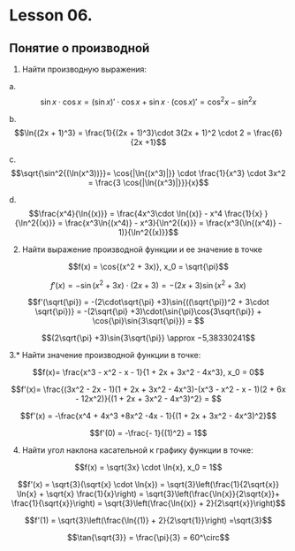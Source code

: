 # Lesson 06.
## Понятие о производной

1. Найти производную выражения:

a. $$\sin{x} \cdot \cos{x} = (\sin{x})'\cdot \cos{x} + \sin{x} \cdot (\cos{x})' = \cos^2{x} - \sin^2{x}$$

b. $$\ln{(2x + 1)^3} = \frac{1}{(2x + 1)^3}\cdot 3(2x + 1)^2 \cdot 2 = \frac{6}{2x +1}$$

c. $$\sqrt{\sin^2{(\ln(x^3))}}= \cos{|\ln{(x^3)|}} \cdot \frac{1}{x^3} \cdot 3x^2 = \frac{3 \cos{|\ln{(x^3)|}}}{x}$$

d. $$\frac{x^4}{\ln{(x)}} = \frac{4x^3\cdot \ln{(x)} - x^4 \frac{1}{x} }{\ln^2{(x)}} = \frac{x^3\ln{(x^4)} - x^3}{\ln^2{(x)}} = \frac{x^3(\ln{(x^4)} - 1)}{\ln^2{(x)}}$$

2. Найти выражение производной функции и ее значение в точке

$$f(x) = \cos{(x^2 + 3x)}, x_0 = \sqrt{\pi}$$

$$f'(x) = -\sin{(x^2 + 3x)} \cdot (2x +3) = -(2x +3)\sin{(x^2 + 3x)}$$

$$f'(\sqrt{\pi}) = -(2\cdot\sqrt{\pi} +3)\sin{((\sqrt{\pi})^2 + 3\cdot \sqrt{\pi})} = -(2\sqrt{\pi} +3)\cdot(\sin{\pi}\cos{3\sqrt{\pi}} + \cos{\pi}\sin{3\sqrt{\pi}}) = $$

$$(2\sqrt{\pi} +3)\sin{3\sqrt{\pi}} \approx −5,38330241$$

3.\* Найти значение производной функции в точке:

$$f(x)= \frac{x^3 - x^2 - x - 1}{1 + 2x + 3x^2 - 4x^3}, x_0 = 0$$

$$f'(x)= \frac{(3x^2 - 2x - 1)(1 + 2x + 3x^2 - 4x^3)-(x^3 - x^2 - x - 1)(2 + 6x - 12x^2)}{(1 + 2x + 3x^2 - 4x^3)^2} = $$

$$f'(x) = -\frac{x^4 + 4x^3 +8x^2 -4x - 1}{(1 + 2x + 3x^2 - 4x^3)^2}$$

$$f'(0) = -\frac{- 1}{(1)^2} = 1$$

4. Найти угол наклона касательной к графику функции в точке:

$$f(x) = \sqrt{3x} \cdot \ln{x}, x_0 = 1$$

$$f'(x) = \sqrt{3}(\sqrt{x} \cdot \ln{x}) = \sqrt{3}\left(\frac{1}{2\sqrt{x}} \ln{x} + \sqrt{x} \frac{1}{x}\right) = \sqrt{3}\left(\frac{\ln{x}}{2\sqrt{x}}+ \frac{1}{\sqrt{x}}\right) = \sqrt{3}\left(\frac{\ln{(x)} + 2}{2\sqrt{x}}\right)$$

$$f'(1) = \sqrt{3}\left(\frac{\ln{(1)} + 2}{2\sqrt{1}}\right) =\sqrt{3}$$

$$\tan{\sqrt{3}} = \frac{\pi}{3} = 60^\circ$$

